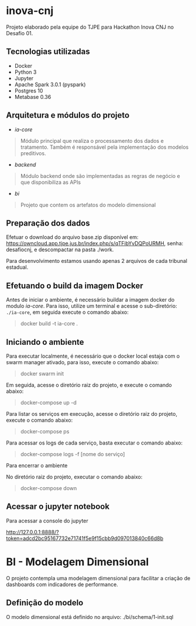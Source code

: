 # inova-cnj

Projeto elaborado pela equipe do TJPE para Hackathon Inova CNJ no Desafio 01.

## Tecnologias utilizadas

- Docker
- Python 3
- Jupyter
- Apache Spark 3.0.1 (pyspark)
- Postgres 10
- Metabase 0.36

## Arquitetura e módulos do projeto

- *ia-core*
> Módulo principal que realiza o processamento dos dados e tratamento. Também é responsável pela implementação dos modelos preditivos.

- *backend*
> Módulo backend onde são implementadas as regras de negócio e que disponibiliza as APIs

- *bi*
> Projeto que contem os artefatos do modelo dimensional

## Preparação dos dados

Efetuar o download do arquivo base.zip disponível em: https://owncloud.app.tjpe.jus.br/index.php/s/qTFibYvDQPoURMH, senha: desafiocnj, e descompactar na pasta ./work.

Para desenvolvimento estamos usando apenas 2 arquivos de cada tribunal estadual.

## Efetuando o build da imagem Docker

Antes de iniciar o ambiente, é necessário buildar a imagem docker do modulo *ia-core*. 
Para isso, utilize um terminal e acesse o sub-diretório: `./ia-core`, em seguida execute o comando abaixo:

> docker build -t ia-core .

## Iniciando o ambiente

Para executar localmente, é necessário que o docker local estaja com o swarm manager ativado, para isso, execute o comando abaixo:

> docker swarm init

Em seguida, acesse o diretório raiz do projeto, e execute o comando abaixo:

> docker-compose up -d

Para listar os serviços em execução, acesse o diretório raiz do projeto, execute o comando abaixo:

> docker-compose ps

Para acessar os logs de cada serviço, basta executar o comando abaixo: 

> docker-compose logs -f [nome do serviço]

Para encerrar o ambiente

No diretório raiz do projeto, executar o comando abaixo:

> docker-compose down

## Acessar o jupyter notebook

Para acessar a console do jupyter

http://127.0.0.1:8888/?token=adcd2bc95167732e71741f5e9f15cbb9d097013840c66d8b

# BI - Modelagem Dimensional

O projeto contempla uma modelagem dimensional para facilitar a criação de dashboards com indicadores de performance.

## Definição do modelo 

O modelo dimensional está definido no arquivo: ./bi/schema/1-init.sql

